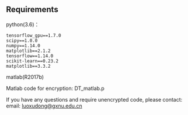 ## Requirements

python(3.6)：
```
tensorflow_gpu==1.7.0
scipy==1.0.0
numpy==1.14.0
matplotlib==2.1.2
tensorflow==1.14.0
scikit-learn==0.23.2
matplotlib==3.3.2

```
matlab(R2017b)


Matlab code for encryption:  DT_matlab.p 


If you have any questions and require unencrypted code, please contact:
email: luoxudong@gxnu.edu.cn